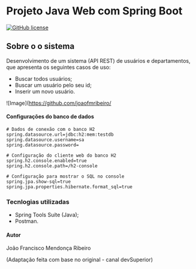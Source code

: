 # Projeto Java Web com Spring Boot
[![GitHub license](https://img.shields.io/github/license/joaofmribeiro/api-spring)](https://github.com/joaofmribeiro/api-spring/blob/main/LICENCE.md)


## Sobre o o sistema
Desenvolvimento de um sistema (API REST) de usuários e departamentos, que apresenta os seguintes casos de uso:

- Buscar todos usuários;
- Buscar um usuário pelo seu id;
- Inserir um novo usuário.

![Image](https://github.com/joaofmribeiro/


#### Configurações do banco de dados

```
# Dados de conexão com o banco H2
spring.datasource.url=jdbc:h2:mem:testdb
spring.datasource.username=sa
spring.datasource.password=

# Configuração do cliente web do banco H2
spring.h2.console.enabled=true
spring.h2.console.path=/h2-console

# Configuração para mostrar o SQL no console
spring.jpa.show-sql=true
spring.jpa.properties.hibernate.format_sql=true
```

### Tecnlogias utilizadas

- Spring Tools Suíte (Java);
- Postman.

#### Autor

João Francisco Mendonça Ribeiro

(Adaptação feita com base no original -  canal devSuperior)

